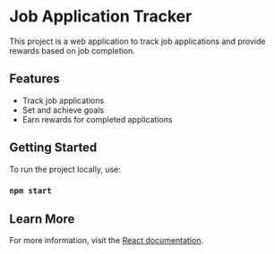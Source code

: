 # Job Application Tracker

This project is a web application to track job applications and provide rewards based on job completion.

## Features

- Track job applications
- Set and achieve goals
- Earn rewards for completed applications

## Getting Started

To run the project locally, use:

### `npm start`

## Learn More

For more information, visit the [React documentation](https://reactjs.org/).
